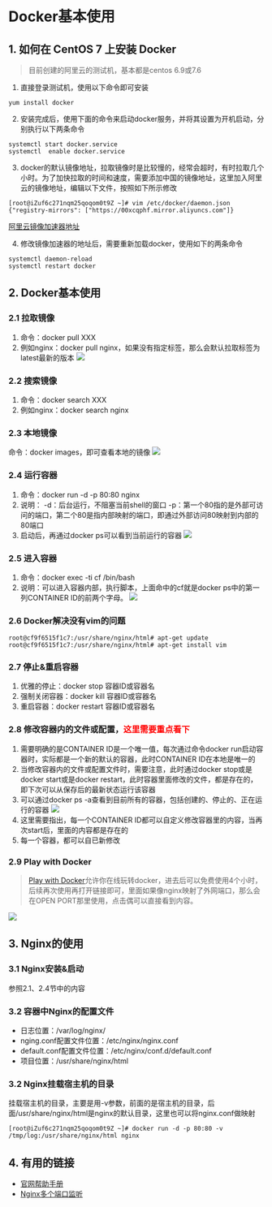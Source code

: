 # Docker基本使用

## 1. 如何在 CentOS 7 上安装 Docker

> 目前创建的阿里云的测试机，基本都是centos 6.9或7.6
1. 直接登录测试机，使用以下命令即可安装
```
yum install docker
```

2. 安装完成后，使用下面的命令来启动docker服务，并将其设置为开机启动，分别执行以下两条命令
```
systemctl start docker.service
systemctl  enable docker.service
```

3. docker的默认镜像地址，拉取镜像时是比较慢的，经常会超时，有时拉取几个小时。为了加快拉取的时间和速度，需要添加中国的镜像地址，这里加入阿里云的镜像地址，编辑以下文件，按照如下所示修改
```
[root@iZuf6c271nqm25qoqom0t9Z ~]# vim /etc/docker/daemon.json
{"registry-mirrors": ["https://00xcqphf.mirror.aliyuncs.com"]}
```
[阿里云镜像加速器地址](https://cr.console.aliyun.com/cn-shanghai/instances/mirrors)

4. 修改镜像加速器的地址后，需要重新加载docker，使用如下的两条命令
```
systemctl daemon-reload
systemctl restart docker
```

## 2. Docker基本使用
### 2.1 拉取镜像
1. 命令：docker pull XXX
2. 例如nginx：docker pull nginx，如果没有指定标签，那么会默认拉取标签为latest最新的版本
![](https://gitee.com/jinming_hu/myblogs/raw/master/pic/20210122180439.png)

### 2.2 搜索镜像
1. 命令：docker search XXX
2. 例如nginx：docker search nginx

### 2.3 本地镜像
命令：docker images，即可查看本地的镜像
![](https://gitee.com/jinming_hu/myblogs/raw/master/pic/20210122181152.png)

### 2.4 运行容器
1. 命令：docker run -d -p 80:80 nginx
2. 说明：
  -d：后台运行，不阻塞当前shell的窗口
  -p：第一个80指的是外部可访问的端口，第二个80是指内部映射的端口，即通过外部访问80映射到内部的80端口
3. 启动后，再通过docker ps可以看到当前运行的容器
![](https://gitee.com/jinming_hu/myblogs/raw/master/pic/20210122181417.png)

### 2.5 进入容器
1. 命令：docker exec -ti cf /bin/bash
2. 说明：可以进入容器内部，执行脚本，上面命中的cf就是docker ps中的第一列CONTAINER ID的前两个字母。
![](https://gitee.com/jinming_hu/myblogs/raw/master/pic/20210122181747.png)

### 2.6 Docker解决没有vim的问题
```
root@cf9f6515f1c7:/usr/share/nginx/html# apt-get update
root@cf9f6515f1c7:/usr/share/nginx/html# apt-get install vim
```

### 2.7 停止&重启容器
1. 优雅的停止：docker stop 容器ID或容器名
2. 强制关闭容器：docker kill 容器ID或容器名
3. 重启容器：docker restart 容器ID或容器名

### 2.8 修改容器内的文件或配置，<font color=red>这里需要重点看下</font>
1. 需要明确的是CONTAINER ID是一个唯一值，每次通过命令docker run启动容器时，实际都是一个新的默认的容器，此时CONTAINER ID在本地是唯一的
2. 当修改容器内的文件或配置文件时，需要注意，此时通过docker stop或是docker start或是docker restart，此时容器里面修改的文件，都是存在的，即下次可以从保存后的最新状态运行该容器
3. 可以通过docker ps -a查看到目前所有的容器，包括创建的、停止的、正在运行的容器
   ![](https://gitee.com/jinming_hu/myblogs/raw/master/pic/20210123175815.png)
4. 这里需要指出，每一个CONTAINER ID都可以自定义修改容器里的内容，当再次start后，里面的内容都是存在的
5. 每一个容器，都可以自已新修改

### 2.9 Play with Docker
> [Play with Docker](https://labs.play-with-docker.com/)允许你在线玩转docker，进去后可以免费使用4个小时，后续再次使用再打开链接即可，里面如果像nginx映射了外网端口，那么会在OPEN PORT那里使用，点击偶可以直接看到内容。

![](https://gitee.com/jinming_hu/myblogs/raw/master/pic/20210123201304.png)

## 3. Nginx的使用
### 3.1 Nginx安装&启动
参照2.1、2.4节中的内容

### 3.2 容器中Nginx的配置文件
- 日志位置：/var/log/nginx/
- nging.conf配置文件位置：/etc/nginx/nginx.conf
- default.conf配置文件位置：/etc/nginx/conf.d/default.conf
- 项目位置：/usr/share/nginx/html

### 3.2 Nginx挂载宿主机的目录
挂载宿主机的目录，主要是用-v参数，前面的是宿主机的目录，后面/usr/share/nginx/html是nginx的默认目录，这里也可以将nginx.conf做映射
```
[root@iZuf6c271nqm25qoqom0t9Z ~]# docker run -d -p 80:80 -v /tmp/log:/usr/share/nginx/html nginx
```

## 4. 有用的链接
- [官网帮助手册](https://docs.docker.com/engine/reference/commandline/docker/)
- [Nginx多个端口监听](https://www.cnblogs.com/haoxianrui/p/13591429.html)